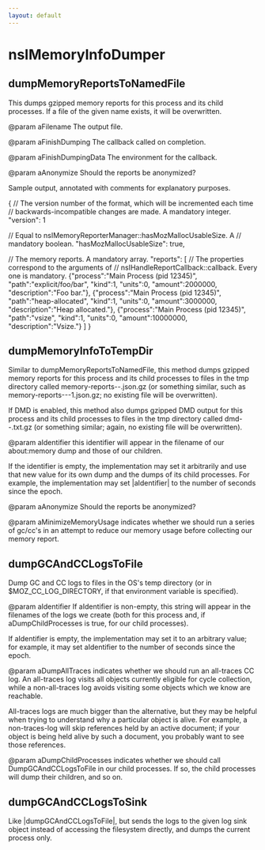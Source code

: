 ```yaml
---
layout: default
---
```


# nsIMemoryInfoDumper #

## dumpMemoryReportsToNamedFile ##

This dumps gzipped memory reports for this process and its child
processes.  If a file of the given name exists, it will be overwritten.

@param aFilename The output file.

@param aFinishDumping The callback called on completion.

@param aFinishDumpingData The environment for the callback.

@param aAnonymize Should the reports be anonymized?

Sample output, annotated with comments for explanatory purposes.

{
  // The version number of the format, which will be incremented each time
  // backwards-incompatible changes are made. A mandatory integer.
  "version": 1

  // Equal to nsIMemoryReporterManager::hasMozMallocUsableSize. A
  // mandatory boolean.
  "hasMozMallocUsableSize": true,

  // The memory reports. A mandatory array.
  "reports": [
    // The properties correspond to the arguments of
    // nsIHandleReportCallback::callback. Every one is mandatory.
    {"process":"Main Process (pid 12345)", "path":"explicit/foo/bar",
     "kind":1, "units":0, "amount":2000000, "description":"Foo bar."},
    {"process":"Main Process (pid 12345)", "path":"heap-allocated",
     "kind":1, "units":0, "amount":3000000, "description":"Heap allocated."},
    {"process":"Main Process (pid 12345)", "path":"vsize",
     "kind":1, "units":0, "amount":10000000, "description":"Vsize."}
  ]
}


## dumpMemoryInfoToTempDir ##

Similar to dumpMemoryReportsToNamedFile, this method dumps gzipped memory
reports for this process and its child processes to files in the tmp
directory called memory-reports-<identifier>-<pid>.json.gz (or something
similar, such as memory-reports-<identifier>-<pid>-1.json.gz; no existing
file will be overwritten).

If DMD is enabled, this method also dumps gzipped DMD output for this
process and its child processes to files in the tmp directory called
dmd-<identifier>-<pid>.txt.gz (or something similar; again, no existing
file will be overwritten).

@param aIdentifier this identifier will appear in the filename of our
  about:memory dump and those of our children.

  If the identifier is empty, the implementation may set it arbitrarily
  and use that new value for its own dump and the dumps of its child
  processes.  For example, the implementation may set |aIdentifier| to the
  number of seconds since the epoch.

@param aAnonymize Should the reports be anonymized?

@param aMinimizeMemoryUsage indicates whether we should run a series of
  gc/cc's in an attempt to reduce our memory usage before collecting our
  memory report.


## dumpGCAndCCLogsToFile ##

Dump GC and CC logs to files in the OS's temp directory (or in
$MOZ_CC_LOG_DIRECTORY, if that environment variable is specified).

@param aIdentifier If aIdentifier is non-empty, this string will appear in
  the filenames of the logs we create (both for this process and, if
  aDumpChildProcesses is true, for our child processes).

  If aIdentifier is empty, the implementation may set it to an
  arbitrary value; for example, it may set aIdentifier to the number
  of seconds since the epoch.

@param aDumpAllTraces indicates whether we should run an all-traces CC
  log.  An all-traces log visits all objects currently eligible for cycle
  collection, while a non-all-traces log avoids visiting some objects
  which we know are reachable.

  All-traces logs are much bigger than the alternative, but they may be
  helpful when trying to understand why a particular object is alive.  For
  example, a non-traces-log will skip references held by an active
  document; if your object is being held alive by such a document, you
  probably want to see those references.

@param aDumpChildProcesses indicates whether we should call
  DumpGCAndCCLogsToFile in our child processes.  If so, the child processes
  will dump their children, and so on.



## dumpGCAndCCLogsToSink ##

Like |dumpGCAndCCLogsToFile|, but sends the logs to the given log
sink object instead of accessing the filesystem directly, and
dumps the current process only.

